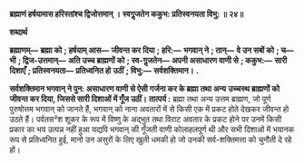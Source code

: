**ब्रह्माणं हर्षयामास हरिस्तांश्च द्विजोत्तमान् ।** **स्वगॢजतेन ककुभ: प्रतिस्वनयता विभु: ॥ २४॥** 

**शब्दार्थ** 

**ब्रह्माणम्—** **ब्रह्मा को** **; हर्षयाम् आस—** **जीवन्त कर दिया** **; हरि:—** **भगवान् ने** **; तान्—** **वे उन सबों को** **; च—** **भी** **; द्विज-उत्तमान्—** **अति उच्च ब्राह्मणों को** **; स्व-गॢजतेन—** **अपनी असाधारण वाणी से** **; ककुभ:—** **सारी दिशाएँ** **; प्रतिस्वनयता—** **प्रतिध्वनित हो** **उठीं** **; विभु:—** **सर्वशक्तिमान।** **.** 

**सर्वशक्तिमान भगवान् ने पुन: असाधारण वाणी से ऐसी गर्जना कर के ब्रह्मा तथा अन्य** **उच्चस्थ ब्राह्मणों को जीवन्त कर दिया, जिससे सारी दिशाओं में गूँज उठीं।** **तात्पर्य :** ब्रह्मा तथा अन्य उत्तम ब्राह्मण, जो पूर्ण पुरुषोत्तम भगवान् को जानते हैं, भगवान् को नाना अवतारों में से किसी एक में प्रकट होते देखकर जीवन्त हो उठते हैं। पर्वतस²श शूकर के रूप में विष्णु के अद्भुत तथा विराट अवतार के प्रकट होने पर उनमें किसी प्रकार का भय उत्पन्न नहीं हुआ यद्यपि भगवान् की गूँजती वाणी कोलाहलपूर्ण थी और सभी दिशाओं में भयानक रूप से प्रतिध्वनित हुई, मानो उन असुरों के लिए खुली धमकी हो जो उनकी सर्व-शक्तिमत्ता को चुनौती दे रहे हों।  